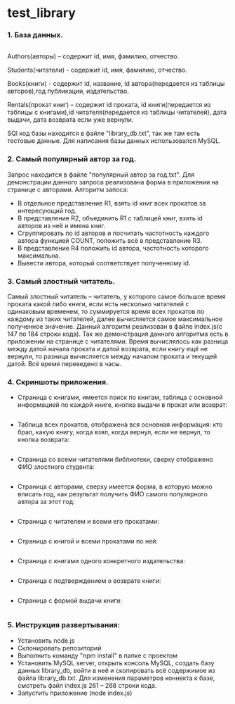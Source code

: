 # test_library
### 1. База данных.
<img src="https://github.com/DR-Dock/test_library/blob/main/images/%D1%81%D1%85%D0%B5%D0%BC%D0%B0.png" alt="">

Authors(авторы) – содержит id, имя, фамилию, отчество.

Students(читатели) - содержит id, имя, фамилию, отчество.

Books(книги) - содержит id, название, id автора(передается из таблицы авторов),год публикации, издательство.

Rentals(прокат книг) – содержит id проката, id книги(передается из таблицы с книгами),id читателя(передается из таблицы читателей), дата выдачи, дата возврата если уже вернули.

SQl код базы находится в файле "library_db.txt", так же там есть тестовые данные. Для написания базы данных использовался MySQL.
### 2. Самый популярный автор за год.
Запрос находится в файле "популярный автор за год.txt". Для демонстрации данного запроса реализована форма в приложении на странице с авторами.
Алгоритм запоса:
* В отдельное представление R1, взять id книг всех прокатов за интересующий год.
* В представление R2, объединить R1 с таблицей книг, взять id авторов из неё и имена книг.
* Сгруппировать по  id авторов и посчитать частотность каждого автора функцией COUNT, положить всё в представление R3.
* В представление R4 положить id автора, частотность которого максимальна.
* Вывести автора, который соответствует полученному id.
### 3. Самый злостный читатель.	
Самый злостный читатель – читатель, у которого самое большое время проката какой либо книги, если есть несколько читателей с одинаковым временем, то суммируется время всех прокатов по каждому из таких читателей, далее вычисляется самое максимальное полученное значение. Данный алгоритм реализован в файле index.js(с 147 по 184 строки кода). Так же демонстрация данного алгоритма есть в приложении на странице с читателями. Время вычислялось как разница между датой начала проката и датой возврата, если книгу ещё не вернули, то разница вычисляется между началом проката и текущей датой. Всё время переведено в часы.
### 4. Скриншоты приложения.
* Страница с книгами, имеется поиск по книгам, таблица с основной информацией по каждой книге, кнопка выдачи в прокат или возврат:
<img src="https://github.com/DR-Dock/test_library/blob/main/images/%D0%BF%D1%80%D0%B8%D0%BB%D0%BE%D0%B6%D0%B5%D0%BD%D0%B8%D0%B50.PNG" alt="">

* Таблица всех прокатов, отображена вся основная информация: кто брал, какую книгу, когда взял, когда вернул, если не вернул, то кнопка возврата:
<img src="https://github.com/DR-Dock/test_library/blob/main/images/%D0%BF%D1%80%D0%B8%D0%BB%D0%BE%D0%B6%D0%B5%D0%BD%D0%B8%D0%B51.PNG" alt="">

* Страница со всеми читателями библиотеки, сверху отображено ФИО злостного студента:
<img src="https://github.com/DR-Dock/test_library/blob/main/images/%D0%BF%D1%80%D0%B8%D0%BB%D0%BE%D0%B6%D0%B5%D0%BD%D0%B8%D0%B52.PNG" alt="">

* Страница с авторами, сверху имеется форма, в которую можно вписать год, как результат получить ФИО самого популярного автора за этот год:
<img src="https://github.com/DR-Dock/test_library/blob/main/images/%D0%BF%D1%80%D0%B8%D0%BB%D0%BE%D0%B6%D0%B5%D0%BD%D0%B8%D0%B53.PNG" alt="">

* Страница с читателем и всеми его прокатами:
<img src="https://github.com/DR-Dock/test_library/blob/main/images/%D0%BF%D1%80%D0%B8%D0%BB%D0%BE%D0%B6%D0%B5%D0%BD%D0%B8%D0%B54.PNG" alt="">

* Страница с книгой и всеми прокатами по ней:
<img src="https://github.com/DR-Dock/test_library/blob/main/images/%D0%BF%D1%80%D0%B8%D0%BB%D0%BE%D0%B6%D0%B5%D0%BD%D0%B8%D0%B55.PNG" alt="">

* Страница с книгами одного конкретного издательства:
<img src="https://github.com/DR-Dock/test_library/blob/main/images/%D0%BF%D1%80%D0%B8%D0%BB%D0%BE%D0%B6%D0%B5%D0%BD%D0%B8%D0%B56.PNG" alt="">

* Страница с подтверждением о возврате книги:
<img src="https://github.com/DR-Dock/test_library/blob/main/images/%D0%BF%D1%80%D0%B8%D0%BB%D0%BE%D0%B6%D0%B5%D0%BD%D0%B8%D0%B57.PNG" alt="">

* Страница с формой выдачи книги:
<img src="https://github.com/DR-Dock/test_library/blob/main/images/%D0%BF%D1%80%D0%B8%D0%BB%D0%BE%D0%B6%D0%B5%D0%BD%D0%B8%D0%B58.PNG" alt="">

### 5. Инструкция развертывания:
* Установить node.js
* Склонировать репозиторий
* Выполнить команду "npm install" в папке с проектом 
* Установить MySQL server, открыть консоль MySQL, создать базу данных library_db, войти в неё и скопировать всё содержимое из файла library_db.txt. Для изменения параметров коннекта к базе, смотреть файл index.js  261 – 268 строки кода.
* Запустить приложение (node index.js)
